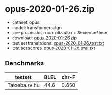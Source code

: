 # opus-2020-01-26.zip

* dataset: opus
* model: transformer-align
* pre-processing: normalization + SentencePiece
* download: [opus-2020-01-26.zip](https://object.pouta.csc.fi/OPUS-MT-models/sv-hu/opus-2020-01-26.zip)
* test set translations: [opus-2020-01-26.test.txt](https://object.pouta.csc.fi/OPUS-MT-models/sv-hu/opus-2020-01-26.test.txt)
* test set scores: [opus-2020-01-26.eval.txt](https://object.pouta.csc.fi/OPUS-MT-models/sv-hu/opus-2020-01-26.eval.txt)

## Benchmarks

| testset               | BLEU  | chr-F |
|-----------------------|-------|-------|
| Tatoeba.sv.hu 	| 44.6 	| 0.660 |

